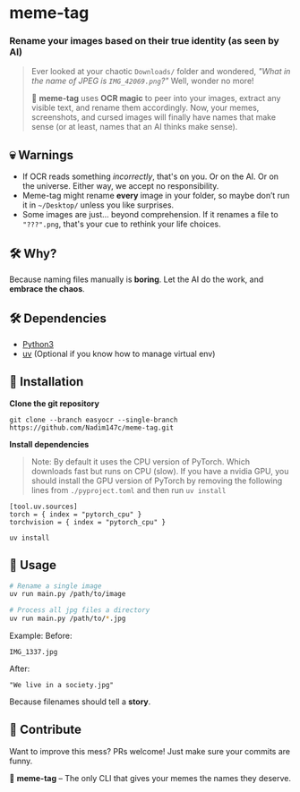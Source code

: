 # meme-tag

### Rename your images based on their **true identity** (as seen by AI)

> Ever looked at your chaotic `Downloads/` folder and wondered, _"What in the name of JPEG is `IMG_42069.png`?"_ Well, wonder no more!
>
> 🚀 **meme-tag** uses **OCR magic** to peer into your images, extract any visible text, and rename them accordingly. Now, your memes, screenshots, and cursed images will finally have names that make sense (or at least, names that an AI thinks make sense).

## 💀 Warnings

- If OCR reads something _incorrectly_, that's on you. Or on the AI. Or on the universe. Either way, we accept no responsibility.
- Meme-tag might rename **every** image in your folder, so maybe don’t run it in `~/Desktop/` unless you like surprises.
- Some images are just... beyond comprehension. If it renames a file to `"???".png`, that's your cue to rethink your life choices.

## 🛠️ Why?

Because naming files manually is **boring**. Let the AI do the work, and **embrace the chaos**.

## 🛠 Dependencies

- [Python3](https://www.python.org/)
- [uv](https://docs.astral.sh/uv/) (Optional if you know how to manage virtual env)

## 🚀 Installation

**Clone the git repository**

```
git clone --branch easyocr --single-branch https://github.com/Nadim147c/meme-tag.git
```

**Install dependencies**

> Note: By default it uses the CPU version of PyTorch. Which downloads fast but runs on CPU (slow).
> If you have a nvidia GPU, you should install the GPU version of PyTorch by removing the following
> lines from `./pyproject.toml` and then run `uv install`

```
[tool.uv.sources]
torch = { index = "pytorch_cpu" }
torchvision = { index = "pytorch_cpu" }
```

```
uv install
```

## 📸 Usage

```sh
# Rename a single image
uv run main.py /path/to/image

# Process all jpg files a directory
uv run main.py /path/to/*.jpg
```

Example:
Before:

```
IMG_1337.jpg
```

After:

```
"We live in a society.jpg"
```

Because filenames should tell a **story**.

## 🎉 Contribute

Want to improve this mess? PRs welcome! Just make sure your commits are funny.

🐸 **meme-tag** – The only CLI that gives your memes the names they deserve.
